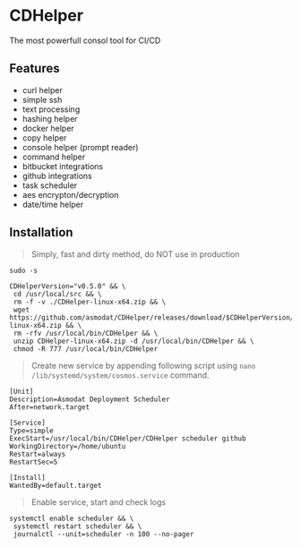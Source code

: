 # CDHelper
The most powerfull consol tool for CI/CD

## Features
* curl helper
* simple ssh
* text processing
* hashing helper
* docker helper
* copy helper
* console helper (prompt reader)
* command helper
* bitbucket integrations
* github integrations
* task scheduler
* aes encrypton/decryption
* date/time helper

## Installation

> Simply, fast and dirty method, do NOT use in production

```
sudo -s

CDHelperVersion="v0.5.0" && \
 cd /usr/local/src && \
 rm -f -v ./CDHelper-linux-x64.zip && \
 wget https://github.com/asmodat/CDHelper/releases/download/$CDHelperVersion/CDHelper-linux-x64.zip && \
 rm -rfv /usr/local/bin/CDHelper && \
 unzip CDHelper-linux-x64.zip -d /usr/local/bin/CDHelper && \
 chmod -R 777 /usr/local/bin/CDHelper
```
> Create new service by appending following script using `nano /lib/systemd/system/cosmos.service` command.

```
[Unit]
Description=Asmodat Deployment Scheduler
After=network.target

[Service]
Type=simple
ExecStart=/usr/local/bin/CDHelper/CDHelper scheduler github
WorkingDirectory=/home/ubuntu
Restart=always
RestartSec=5

[Install]
WantedBy=default.target

```
> Enable service, start and check logs

```
systemctl enable scheduler && \
 systemctl restart scheduler && \
 journalctl --unit=scheduler -n 100 --no-pager
```



